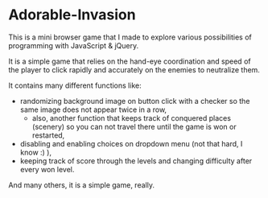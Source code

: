 # Adorable-Invasion
This is a mini browser game that I made to explore various possibilities of programming with JavaScript & jQuery.

It is a simple game that relies on the hand-eye coordination and speed of the player to click rapidly and accurately on the enemies to neutralize them. 

It contains many different functions like:
  - randomizing background image on button click with a checker so the same image does not appear twice in a row,
    - also, another function that keeps track of conquered places (scenery) so you can not travel there until the game is won or restarted,
  - disabling and enabling choices on dropdown menu (not that hard, I know :) ),
  - keeping track of score through the levels and changing difficulty after every won level. 

And many others, it is a simple game, really.
